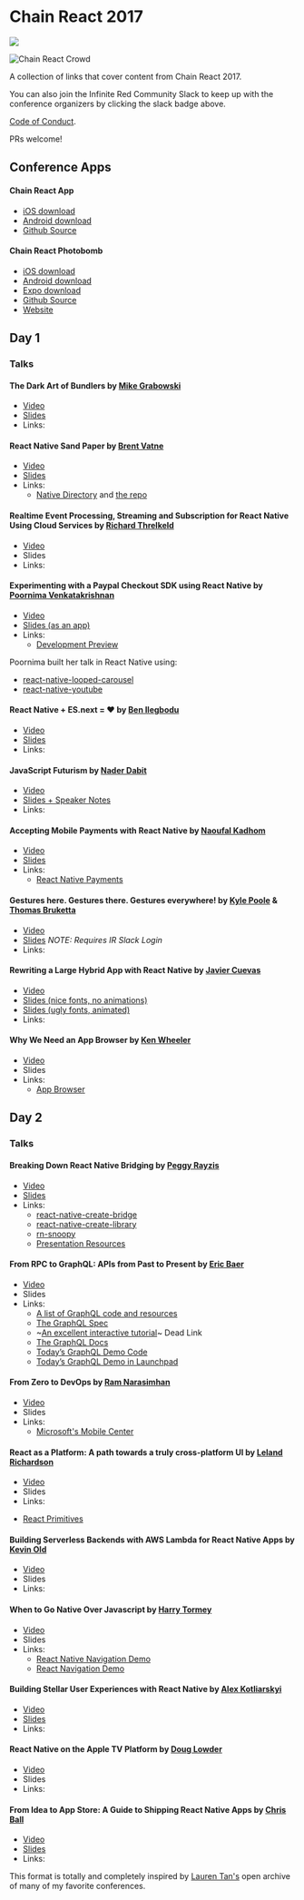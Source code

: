 # Chain React 2017

<a href="http://community.infinite.red/"><img src="https://infiniteredcommunity.herokuapp.com/badge.svg"></a>

![Chain React Crowd](http://i.imgur.com/yGo9GCP.png)

A collection of links that cover content from Chain React 2017.

You can also join the Infinite Red Community Slack to keep up with the conference organizers by clicking the slack badge above.

[Code of Conduct](http://confcodeofconduct.com/).

PRs welcome!

## Conference Apps

#### Chain React App

* [iOS download](https://itunes.apple.com/us/app/chain-react-conf/id1239112816?mt=8)
* [Android download](https://play.google.com/store/apps/details?id=com.chainreactapp&hl=en)
* [Github Source](https://github.com/infinitered/ChainReactApp)

#### Chain React Photobomb

* [iOS download](https://itunes.apple.com/us/app/chain-react-photobomb/id1253527606?mt=8)
* [Android download](https://play.google.com/store/apps/details?id=com.echobind.chainreactphotobomb&hl=en)
* [Expo download](https://expo.io/@community/chain-react-photobomb)
* [Github Source](https://github.com/cball/ChainReactPhotobomb)
* [Website](https://chainreactphotobomb.com/)

## Day 1

### Talks

#### The Dark Art of Bundlers by [Mike Grabowski](https://twitter.com/grabbou)
- [Video](https://www.youtube.com/watch?v=cz5BzwgATpc&list=PLFHvL21g9bk3RxJ1Ut5nR_uTZFVOxu522&index=1)
- [Slides](https://speakerdeck.com/grabbou/the-dark-art-of-bundlers)
- Links:

#### React Native Sand Paper by [Brent Vatne](https://twitter.com/notbrent)
- [Video](https://www.youtube.com/watch?v=oBi3j33idW0&list=PLFHvL21g9bk3RxJ1Ut5nR_uTZFVOxu522&index=17&t=484s)
- [Slides](http://url.brentvatne.ca/F09ch)
- Links:
  + [Native Directory](https://www.native.directory) and [the repo](https://github.com/expo/react-native-libraries)

#### Realtime Event Processing, Streaming and Subscription for React Native Using Cloud Services by [Richard Threlkeld](https://twitter.com/undef_obj)
- [Video](https://www.youtube.com/watch?v=cf6-K6OQ4-g&list=PLFHvL21g9bk3RxJ1Ut5nR_uTZFVOxu522&index=20)
- Slides
- Links:

#### Experimenting with a Paypal Checkout SDK using React Native by [Poornima Venkatakrishnan](https://twitter.com/poorni_venkat)
- [Video](https://www.youtube.com/watch?v=m-XaF3vAHrQ&list=PLFHvL21g9bk3RxJ1Ut5nR_uTZFVOxu522&index=2)
- [Slides (as an app)](https://github.com/pvenkatakrishnan/ChainReact-PaypalCheckout)
- Links:
  + [Development Preview](https://github.com/paypal/paypalnativecheckout-docs)

Poornima built her talk in React Native using:

- [react-native-looped-carousel](https://github.com/appintheair/react-native-looped-carousel)
- [react-native-youtube](https://github.com/inProgress-team/react-native-youtube)

#### React Native + ES.next = ♥︎ by [Ben Ilegbodu](https://twitter.com/benmvp)
- [Video](https://www.youtube.com/watch?v=nbtEwjRJXLo&list=PLFHvL21g9bk3RxJ1Ut5nR_uTZFVOxu522&index=3&t=147s)
- [Slides](https://bit.ly/chain-react-native-esnext)
- Links:

#### JavaScript Futurism by [Nader Dabit](https://twitter.com/dabit3)
- [Video](https://www.youtube.com/watch?v=iCoYCAzx82g&list=PLFHvL21g9bk3RxJ1Ut5nR_uTZFVOxu522&index=4)
- [Slides + Speaker Notes](https://docs.google.com/presentation/d/1VaphgJRcf5R47R5aPEfsJGWJ3dLiRhGFsh0bqH0cQXs/edit?usp=sharing)
- Links:

#### Accepting Mobile Payments with React Native by [Naoufal Kadhom](https://twitter.com/naoufal)
- [Video](https://www.youtube.com/watch?v=sTretbawbkg&list=PLFHvL21g9bk3RxJ1Ut5nR_uTZFVOxu522&index=5)
- [Slides](https://speakerdeck.com/naoufal/accepting-mobile-payments-with-react-native)
- Links:
  - [React Native Payments](https://github.com/naoufal/react-native-payments)

#### Gestures here. Gestures there. Gestures everywhere! by [Kyle Poole](https://twitter.com/kylpo) & [Thomas Bruketta](https://twitter.com/SirTeebs)
- [Video](https://www.youtube.com/watch?v=L_jzGn5b9H4&list=PLFHvL21g9bk3RxJ1Ut5nR_uTZFVOxu522&index=6)
- [Slides](https://infiniteredcommunity.slack.com/files/kylpo/F67GLPET1/gestureseverywhere.pdf) *NOTE: Requires IR Slack Login*
- Links:

#### Rewriting a Large Hybrid App with React Native by [Javier Cuevas](https://twitter.com/javier_dev)
- [Video](https://www.youtube.com/watch?v=eNRc0815pDs&list=PLFHvL21g9bk3RxJ1Ut5nR_uTZFVOxu522&index=7)
- [Slides (nice fonts, no animations)](https://speakerdeck.com/javiercr/rewriting-a-large-hybrid-app-with-react-native-chain-react-conf-2017)
- [Slides (ugly fonts, animated)](https://www.icloud.com/keynote/0SB6eU9zN3_-_ZG1zLQ4g400Q#Chain_React_Conf)
- Links:

#### Why We Need an App Browser by [Ken Wheeler](https://twitter.com/ken_wheeler)
- [Video](https://www.youtube.com/watch?v=WEQx3wz8QeY&list=PLFHvL21g9bk3RxJ1Ut5nR_uTZFVOxu522&index=8&t=188s)
- Slides
- Links:
  - [App Browser](https://github.com/kenwheeler/app-browser)

## Day 2

### Talks
#### Breaking Down React Native Bridging by [Peggy Rayzis](https://twitter.com/peggyrayzis)
- [Video](https://www.youtube.com/watch?v=GiUo88TGebs&list=PLFHvL21g9bk3RxJ1Ut5nR_uTZFVOxu522&index=9)
- [Slides](http://chain-react-bridging.surge.sh/#/)
- Links:
  - [react-native-create-bridge](https://github.com/peggyrayzis/react-native-create-bridge)
  - [react-native-create-library](https://github.com/frostney/react-native-create-library)
  - [rn-snoopy](https://github.com/jondot/rn-snoopy)
  - [Presentation Resources](https://github.com/peggyrayzis/chain-react-bridging)

#### From RPC to GraphQL: APIs from Past to Present by [Eric Baer](https://twitter.com/ebaerbaerbaer)
- [Video](https://www.youtube.com/watch?v=DeKpgHK-bqw&list=PLFHvL21g9bk3RxJ1Ut5nR_uTZFVOxu522&index=10)
- Slides
- Links:
  - [A list of GraphQL code and resources](https://github.com/chentsulin/awesome-graphql)
  - [The GraphQL Spec](https://facebook.github.io/graphql)
  - ~[An excellent interactive tutorial](https://learngraphql.com)~ Dead Link
  - [The GraphQL Docs](http://graphql.org/learn)
  - [Today’s GraphQL Demo Code](https://github.com/baer/graphql-demo)
  - [Today’s GraphQL Demo in Launchpad](https://launchpad.graphql.com/nnnwvmq07)

#### From Zero to DevOps by [Ram Narasimhan](https://twitter.com/nparashuram)
- [Video](https://www.youtube.com/watch?v=f_-S0ZhVmvQ&list=PLFHvL21g9bk3RxJ1Ut5nR_uTZFVOxu522&index=11&t=119s)
- Slides
- Links:
  * [Microsoft's Mobile Center](https://mobile.azure.com)

#### React as a Platform: A path towards a truly cross-platform UI by [Leland Richardson](https://twitter.com/intelligibabble)
- [Video](https://www.youtube.com/watch?v=JaRtmgaNZos&list=PLFHvL21g9bk3RxJ1Ut5nR_uTZFVOxu522&index=12)
- Slides
- Links:
* [React Primitives](https://github.com/lelandrichardson/react-primitives)

#### Building Serverless Backends with AWS Lambda for React Native Apps by [Kevin Old](https://twitter.com/kevinold)
- [Video](https://www.youtube.com/watch?v=blGtyVCGNT4&list=PLFHvL21g9bk3RxJ1Ut5nR_uTZFVOxu522&index=13)
- Slides
- Links:

#### When to Go Native Over Javascript by [Harry Tormey](https://twitter.com/htormey)
- [Video](https://www.youtube.com/watch?v=kFyaj5HmMEY&list=PLFHvL21g9bk3RxJ1Ut5nR_uTZFVOxu522&index=14&t=551s)
- Slides
- Links:
  * [React Native Navigation Demo](https://github.com/hgale/ReactNativeNavigationDemo)
  * [React Navigation Demo](https://github.com/hgale/ReactNavigationDemo)

#### Building Stellar User Experiences with React Native by [Alex Kotliarskyi](https://twitter.com/alex_frantic)
- [Video](https://www.youtube.com/watch?v=fjS5ssBn3fA&list=PLFHvL21g9bk3RxJ1Ut5nR_uTZFVOxu522&index=15)
- [Slides](https://speakerdeck.com/frantic/building-stellar-user-experiences-with-react-native)
- Links:

#### React Native on the Apple TV Platform by [Doug Lowder](https://twitter.com/douglowder)
- [Video](https://www.youtube.com/watch?v=jDRXGqb9hno&list=PLFHvL21g9bk3RxJ1Ut5nR_uTZFVOxu522&index=18)
- Slides
- Links:

#### From Idea to App Store: A Guide to Shipping React Native Apps by [Chris Ball](https://twitter.com/cball_)
- [Video](https://www.youtube.com/watch?v=W8X7t1qlT_w&list=PLFHvL21g9bk3RxJ1Ut5nR_uTZFVOxu522&index=16)
- [Slides](https://speakerdeck.com/cball/from-idea-to-app-store-a-guide-to-shipping-react-native-apps)
- Links:

This format is totally and completely inspired by [Lauren Tan's](https://twitter.com/sugarpirate_) open archive of many of my favorite conferences.

